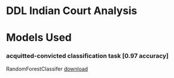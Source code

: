 # DDL Indian Court Analysis

# Models Used
### acquitted-convicted classification task [0.97 accuracy]
RandomForestClassifer [download](https://mega.nz/file/QhlhFCKQ#slTnOrEGbmsX09NM0Ux4AHUT6XjPC5Mj8HcC2SZf_PQ)
